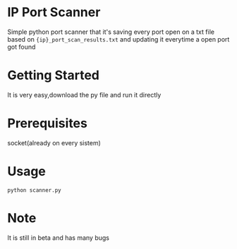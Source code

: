 # IP Port Scanner
Simple python port scanner that it's saving every port open on a txt file based on ```{ip}_port_scan_results.txt``` and updating it everytime a open port got found

# Getting Started
It is very easy,download the py file and run it directly 

# Prerequisites
socket(already on every sistem)

# Usage
```python scanner.py```

# Note
It is still in beta and has many bugs
